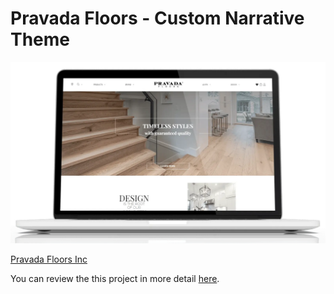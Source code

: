 # Pravada Floors - Custom Narrative Theme

![Macbook Screen](/demo/pravada-floors-macbook.webp)

[Pravada Floors Inc](https://pravadafloorsinc.myshopify.com)

You can review the this project in more detail [here](https://www.coyjenningswdp.com/project/pravada-floors).